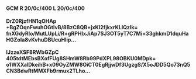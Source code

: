 #### GCM R 20/0c/400 L 20/0c/400
**DrZ0RjzfHN1qOHAp**<br/>**+BgZOqnFwuhOGtlvB/8BzC8QB+jxKI2fjkxrKLlQzlk=**<br/>**fnXGdyRIo/MutLUpLi/R+gRPHIxJiAp7SJ3OT5yT7C7Mi+33ghkmD1dquHaHGZoIa8vKvhuDBUcuHlip...**<br/><br/>
**lJzzeXSF8RWbGZpC**<br/>**405tdtMEbsBXofFUg8SHmW8Rb99PdXPL98OBKU0MDpk=**<br/>**o1WXXalDkeihB+x09OyZMW8OiCT0EgRjjwDf3UgzgS/X5oJDD5Qo73nQ5CN3BdwRtMMXFb9rmux2TLho...**